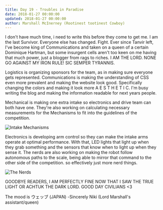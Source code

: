 ```yaml
---
title: Day 19 - Troubles in Paradise
date: 2018-01-27 00:00:00
updated: 2018-01-27 00:00:00
author: Marshall McInerney (Rootinest tootinest Cowboy)
---
```


I don't have much time, i need to write this before they come to get me. I am the last Survivor. Everyone else has changed. Fight. Ever since Tanvir left, I've become king of Communications and taken on a queen of a certain Dominique Hartman, but some insurgent cells aren't too keen on me having that much power, just a blogger from rags to riches. I AM THE LORD. NONE GO AGAINST MY IRON RULE! SIC SEMPER TYRANNIS.

Logistics is organizing sponsors for the team, as in making sure everyone gets represented. Communications is making the understanding of CSS even more prevalent and making the website look good. Specifically changing the colors and making it look more A E S T H E T I C. I'm busy writing the blog and making the information readable for next years people.

Mechanical is making one extra intake so electronics and drive team can both have one. They're also working on calculating necessary measurements for the Mechanisms to fit into the guidelines of the competition.

![Intake Mechanisms](/images/20180127/intake2.jpg)

Electronics is developing arm control so they can make the intake arms operate at optimal performance. With that, LED lights that light up when they grab something and the sensors that know when to light up when they sense it. The nerds are also working on making the robot follow autonomous paths to the scale, being able to mirror that command to the other side of the competition. so effectively just more nerd things.

![The Nerds](/images/20180127/robo.jpg)

GOODBYE READERS, I AM PERFECTLY FINE NOW THAT I SAW THE TRUE LIGHT OR ACHTUK THE DARK LORD. GOOD DAY CIVILIANS <3

The mood is ウェッブ (JAPAN) -Sincerely Niki (Lord Marshall's assistant/queen)

